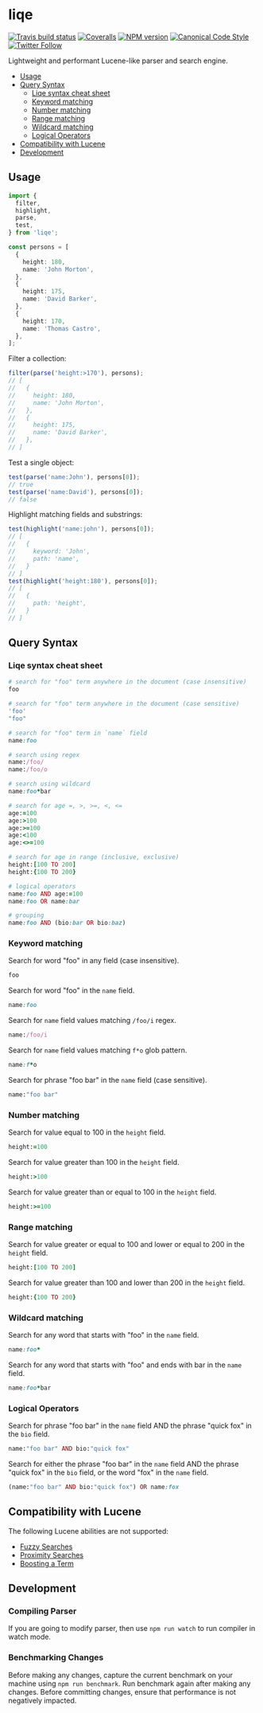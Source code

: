 # liqe

[![Travis build status](http://img.shields.io/travis/gajus/liqe/main.svg?style=flat-square)](https://app.travis-ci.com/github/gajus/liqe)
[![Coveralls](https://img.shields.io/coveralls/gajus/liqe.svg?style=flat-square)](https://coveralls.io/github/gajus/liqe)
[![NPM version](http://img.shields.io/npm/v/liqe.svg?style=flat-square)](https://www.npmjs.org/package/liqe)
[![Canonical Code Style](https://img.shields.io/badge/code%20style-canonical-blue.svg?style=flat-square)](https://github.com/gajus/canonical)
[![Twitter Follow](https://img.shields.io/twitter/follow/kuizinas.svg?style=social&label=Follow)](https://twitter.com/kuizinas)

Lightweight and performant Lucene-like parser and search engine.

* [Usage](#usage)
* [Query Syntax](#query-syntax)
  * [Liqe syntax cheat sheet](#liqe-syntax-cheat-sheet)
  * [Keyword matching](#keyword-matching)
  * [Number matching](#number-matching)
  * [Range matching](#range-matching)
  * [Wildcard matching](#wildcard-matching)
  * [Logical Operators](#logical-operators)
* [Compatibility with Lucene](#compatibility-with-lucene)
* [Development](#development)

## Usage

```ts
import {
  filter,
  highlight,
  parse,
  test,
} from 'liqe';

const persons = [
  {
    height: 180,
    name: 'John Morton',
  },
  {
    height: 175,
    name: 'David Barker',
  },
  {
    height: 170,
    name: 'Thomas Castro',
  },
];
```

Filter a collection:

```ts
filter(parse('height:>170'), persons);
// [
//   {
//     height: 180,
//     name: 'John Morton',
//   },
//   {
//     height: 175,
//     name: 'David Barker',
//   },
// ]
```

Test a single object:

```ts
test(parse('name:John'), persons[0]);
// true
test(parse('name:David'), persons[0]);
// false
```

Highlight matching fields and substrings:

```ts
test(highlight('name:john'), persons[0]);
// [
//   {
//     keyword: 'John',
//     path: 'name',
//   }
// ]
test(highlight('height:180'), persons[0]);
// [
//   {
//     path: 'height',
//   }
// ]
```

## Query Syntax

### Liqe syntax cheat sheet

```rb
# search for "foo" term anywhere in the document (case insensitive)
foo

# search for "foo" term anywhere in the document (case sensitive)
'foo'
"foo"

# search for "foo" term in `name` field
name:foo

# search using regex
name:/foo/
name:/foo/o

# search using wildcard
name:foo*bar

# search for age =, >, >=, <, <=
age:=100
age:>100
age:>=100
age:<100
age:<>=100

# search for age in range (inclusive, exclusive)
height:[100 TO 200]
height:{100 TO 200}

# logical operators
name:foo AND age:=100
name:foo OR name:bar

# grouping
name:foo AND (bio:bar OR bio:baz)
```

### Keyword matching

Search for word "foo" in any field (case insensitive).

```rb
foo
```

Search for word "foo" in the `name` field.

```rb
name:foo
```

Search for `name` field values matching `/foo/i` regex.

```rb
name:/foo/i
```

Search for `name` field values matching `f*o` glob pattern.

```rb
name:f*o
```

Search for phrase "foo bar" in the `name` field (case sensitive).

```rb
name:"foo bar"
```

### Number matching

Search for value equal to 100 in the `height` field.

```rb
height:=100
```

Search for value greater than 100 in the `height` field.

```rb
height:>100
```

Search for value greater than or equal to 100 in the `height` field.

```rb
height:>=100
```

### Range matching

Search for value greater or equal to 100 and lower or equal to 200 in the `height` field.

```rb
height:[100 TO 200]
```

Search for value greater than 100 and lower than 200 in the `height` field.

```rb
height:{100 TO 200}
```

### Wildcard matching

Search for any word that starts with "foo" in the `name` field.

```rb
name:foo*
```

Search for any word that starts with "foo" and ends with bar in the `name` field.

```rb
name:foo*bar
```

### Logical Operators

Search for phrase "foo bar" in the `name` field AND the phrase "quick fox" in the `bio` field.

```rb
name:"foo bar" AND bio:"quick fox"
```

Search for either the phrase "foo bar" in the `name` field AND the phrase "quick fox" in the `bio` field, or the word "fox" in the `name` field.

```rb
(name:"foo bar" AND bio:"quick fox") OR name:fox
```

## Compatibility with Lucene

The following Lucene abilities are not supported:

* [Fuzzy Searches](https://lucene.apache.org/core/2_9_4/queryparsersyntax.html#Fuzzy%20Searches)
* [Proximity Searches](https://lucene.apache.org/core/2_9_4/queryparsersyntax.html#Proximity%20Searches)
* [Boosting a Term](https://lucene.apache.org/core/2_9_4/queryparsersyntax.html#Boosting%20a%20Term)

## Development

### Compiling Parser

If you are going to modify parser, then use `npm run watch` to run compiler in watch mode.

### Benchmarking Changes

Before making any changes, capture the current benchmark on your machine using `npm run benchmark`. Run benchmark again after making any changes. Before committing changes, ensure that performance is not negatively impacted.